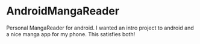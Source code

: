 AndroidMangaReader
==================

Personal MangaReader for android. I wanted an intro project to android and a nice manga app for my phone. This satisfies both!
